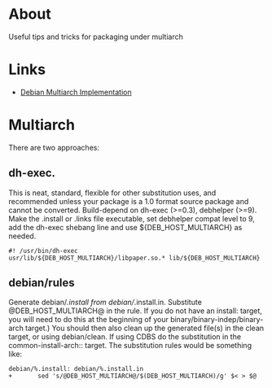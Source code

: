# About
Useful tips and tricks for packaging under multiarch

# Links
* [Debian Multiarch Implementation](https://wiki.debian.org/Multiarch/Implementation)

# Multiarch
There are two approaches:

## dh-exec. 
This is neat, standard, flexible for other substitution uses, and recommended unless your package is a 1.0 format source package and cannot be converted. Build-depend on dh-exec (>=0.3), debhelper (>=9). Make the .install or .links file executable, set debhelper compat level to 9, add the dh-exec shebang line and use ${DEB_HOST_MULTIARCH} as needed.

```
#! /usr/bin/dh-exec
usr/lib/${DEB_HOST_MULTIARCH}/libpaper.so.* lib/${DEB_HOST_MULTIARCH}
```

## debian/rules
Generate debian/*.install from debian/*.install.in. Substitute @DEB_HOST_MULTIARCH@ in the rule. If you do not have an install: target, you will need to do this at the beginning of your binary/binary-indep/binary-arch target.) You should then also clean up the generated file(s) in the clean target, or using debian/clean. If using CDBS do the substitution in the common-install-arch:: target. The substitution rules would be something like:

```
debian/%.install: debian/%.install.in
+       sed 's/@DEB_HOST_MULTIARCH@/$(DEB_HOST_MULTIARCH)/g' $< > $@
```

